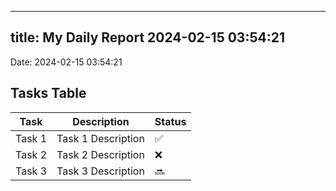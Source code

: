 
---
title: My Daily Report 2024-02-15 03:54:21
---

Date: 2024-02-15 03:54:21

## Tasks Table

| Task | Description | Status |
|------|-------------|--------|
| Task 1 | Task 1 Description | ✅ |
| Task 2 | Task 2 Description | ❌ |
| Task 3 | Task 3 Description | 🔜 |
